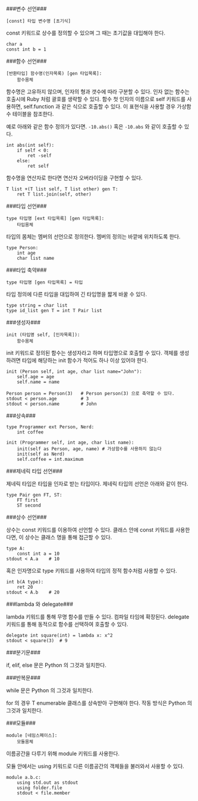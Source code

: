 ###변수 선언###
```
[const] 타입 변수명 [초기식]
```
const 키워드로 상수를 정의할 수 있으며 그 때는 초기값을 대입해야 한다.
```
char a
const int b = 1
```

###함수 선언###
```
[반환타입] 함수명(인자목록) [gen 타입목록]:
	함수몸체
```
함수명은 고유하지 않으며, 인자의 형과 갯수에 따라 구분할 수 있다.
인자 없는 함수는 호출시에 Ruby 처럼 괄호를 생략할 수 있다.
함수 첫 인자의 이름으로 self 키워드를 사용하면, self.function 과 같은 식으로 호출할 수 있다.
이 표현식을 사용할 경우 가상함수 테이블을 참조한다.

예로 아래와 같은 함수 정의가 있다면. `-10.abs()` 혹은 `-10.abs` 와 같이 호출할 수 있다.
```
int abs(int self):
	if self < 0:
		ret -self
	else:
		ret self
```
함수명을 연산자로 한다면 연산자 오버라이딩을 구현할 수 있다.
```
T list +(T list self, T list other) gen T:
	ret T list.join(self, other)
```

###타입 선언###
```
type 타입명 [ext 타입목록] [gen 타입목록]:
	타입몸체
```
타입의 몸체는 멤버의 선언으로 정의한다. 멤버의 정의는 바깥에 위치하도록 한다.
```
type Person:
	int age
	char list name
```

###타입 축약###
```
type 타입명 [gen 타입목록] = 타입
```
타입 정의에 다른 타입을 대입하여 긴 타입명을 짧게 바꿀 수 있다.
```
type string = char list
type id_list gen T = int T Pair list
```

###생성자###
```
init (타입명 self, [인자목록]):
	함수몸체
```
init 키워드로 정의된 함수는 생성자라고 하며 타입명으로 호출할 수 있다.
객체를 생성하려면 타입에 해당하는 init 함수가 적어도 하나 이상 있어야 한다.
```
init (Person self, int age, char list name="John"):
	self.age = age
	self.name = name

Person person = Person(3) 	# Person person(3) 으로 축약할 수 있다.
stdout < person.age 		# 3
stdout < person.name 		# John
```

###상속###

```
type Programmer ext Person, Nerd:
	int coffee

init (Programmer self, int age, char list name):
	init(self as Person, age, name)	# 가상함수를 사용하지 않는다
	init(self as Nerd)
	self.coffee = int.maximum
```

###제네릭 타입 선언###

제네릭 타입은 타입을 인자로 받는 타입이다.
제네릭 타입의 선언은 아래와 같이 한다.
```
type Pair gen FT, ST:
	FT first
	ST second
```

###상수 선언###

상수는 const 키워드를 이용하여 선언할 수 있다.
클래스 안에 const 키워드를 사용한다면, 이 상수는 클래스 명을 통해 접근할 수 있다.
```
type A:
	const int a = 10
stdout < A.a	# 10
```
혹은 인자명으로 type 키워드를 사용하여 타입의 정적 함수처럼 사용할 수 있다.
```
int b(A type):
	ret 20
stdout < A.b	# 20
```

###lambda 와 delegate###

lambda 키워드를 통해 무명 함수를 만들 수 있다. 컴파일 타임에 확장된다.
delegate 키워드를 통해 동적으로 함수를 선택하여 호출할 수 있다.
```
delegate int square(int) = lambda x: x^2
stdout < square(3) 	# 9
```

###분기문###

if, elif, else 문은 Python 의 그것과 일치한다.

###반복문###

while 문은 Python 의 그것과 일치한다.

for 의 경우 T enumerable 클래스를 상속받아 구현해야 한다.
작동 방식은 Python 의 그것과 일치한다.

###모듈###
```
module [네임스페이스]:
	모듈몸체
```
이름공간을 다루기 위해 module 키워드를 사용한다.

모듈 안에서는 using 키워드로 다른 이름공간의 객체들을 불러와서 사용할 수 있다.
```
module a.b.c:
	using std.out as stdout
	using folder.file
	stdout < file.member
```
